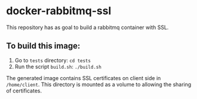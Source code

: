 # docker-rabbitmq-ssl

This repository has as goal to build a rabbitmq container with SSL. 
## To build this image:
1. Go to `tests` directory:  ``cd tests``
2. Run the script `build.sh`: ``./build.sh``

The generated image contains SSL certificates on client side in `/home/client`. This directory is mounted as a volume to allowing the sharing of certificates.


